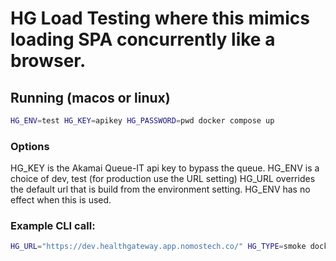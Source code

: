 # HG Load Testing where this mimics loading SPA concurrently like a browser.

## Running (macos or linux)

```bash
HG_ENV=test HG_KEY=apikey HG_PASSWORD=pwd docker compose up
```

### Options

HG_KEY is the Akamai Queue-IT api key to bypass the queue.
HG_ENV is a choice of dev, test (for production use the URL setting)
HG_URL overrides the default url that is build from the environment setting. HG_ENV has no effect when this is used.
### Example CLI call:
```bash
HG_URL="https://dev.healthgateway.app.nomostech.co/" HG_TYPE=smoke docker compose up
```